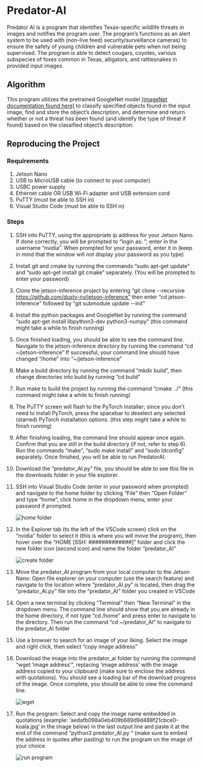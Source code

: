 # Predator-AI
Predator AI is a program that identifies Texas-specific wildlife threats in images and notifies the program user. The program’s functions as an alert system to be used with (non-live feed) security/surveillance cameras) to ensure the safety of young children and vulnerable pets when not being supervised. The program is able to detect cougars, coyotes,  various subspecies of foxes common in Texas, alligators, and rattlesnakes in provided input images.

## Algorithm
This program utilizes the pretrained GoogleNet model [(imageNet documentation found here)](https://rawgit.com/dusty-nv/jetson-inference/master/docs/html/python/jetson.inference.html#imageNet) to classify specified objects found in the input image, find and store the object’s description, and determine and return whether or not a threat has been found (and identify the type of threat if found) based on the classified object’s description.

## Reproducing the Project
### Requirements
1. Jetson Nano
2. USB to MicroUSB cable (to connect to your computer)
3. USBC power supply
4. Ethernet cable OR USB Wi-Fi adapter and USB extension cord
5. PuTTY (must be able to SSH in)
6. Visual Studio Code (must be able to SSH in)

### Steps
1. SSH into PuTTY, using the appropriate ip address for your Jetson Nano. If done correctly, you will be prompted to “login as: ”; enter in the username “nvidia”. When prompted for your password, enter it in (keep in mind that the window will not display your password as you type)
2. Install git and cmake by running the commands “sudo apt-get update” and “sudo apt-get install git cmake” separately. (You will be prompted to enter your password)
3. Clone the jetson-inference project by entering “git clone --recursive https://github.com/dusty-nv/jetson-inference”  then enter “cd jetson-inference” followed by “git submodule update --init”
4. Install the python packages and GoogleNet by running the command “sudo apt-get install libpython3-dev python3-numpy” (this command might take a while to finish running)
5. Once finished loading, you should be able to see the command line. Navigate to the jetson-inference directory by running the command “cd \~/jetson-inference” If successful, your command line should have changed “/home” into “~/jetson-inference”
6. Make a build directory by running the command “mkdir build”, then change directories into build by running “cd build”
7. Run make to build the project by running the command “cmake ../” (this command might take a while to finish running)
8. The PuTTY screen will flash to the PyTorch Installer; since you don’t need to install PyTorch, press the spacebar to deselect any selected (starred) PyTorch installation options. (this step might take a while to finish running)
9. After finishing loading, the command line should appear once again. Confirm that you are still in the build directory (if not, refer to step 6). Run the commands “make”,  “sudo make install” and “sudo ldconfig” separately. Once finished, you will be able to run PredatorAI.
10. Download the “predator_AI.py” file, you should be able to see this file in the downloads folder in your file explorer.
11. SSH into Visual Studio Code (enter in your password when prompted) and navigate to the home folder by clicking “File” then “Open Folder” and type “home”, click home in the dropdown menu, enter your password if prompted.
    
     ![home folder](https://github.com/DiaMak-2109/predator-AI/assets/72892433/620de963-63f5-4174-8d00-9d77965ca6e3)

12.  In the Explorer tab (to the left of the VSCode screen) click on the “nvidia” folder to select it (this is where you will move the program), then hover over the “HOME [SSH: #############]” folder and click the new folder icon (second icon) and name the folder “predator_AI”

     ![create folder](https://github.com/DiaMak-2109/predator-AI/assets/72892433/4123c5c5-4de4-4d66-9a1a-c9aaa8c931bc)

13. Move the predator_AI program from your local computer to the Jetson Nano: Open file explorer on your computer (use the search feature) and navigate to the location where “predator_AI.py” is located, then drag the “predator_AI.py” file into the “predator_AI” folder you created in VSCode
14. Open a new terminal by clicking  “Terminal” then “New Terminal” in the dropdown menu. The command line should show that you are already in the home directory, if not type “cd /home” and press enter to navigate to the directory. Then run the command “cd ~/predator_AI” to navigate to the predator_AI folder
15. Use a browser to search for an image of your liking. Select the image and right click, then select “copy image address”
16. Download the image into the predator_ai folder by running the command “wget ‘image address’”, replacing ‘image address’ with the image address copied to your clipboard (make sure to enclose the address with quotations). You should see a loading bar of the  download progress of the image. Once complete, you should be able to view the command line.

      ![wget](https://github.com/DiaMak-2109/predator-AI/assets/72892433/eadf62a5-eaf4-4587-b288-b1ec8375f9cf)
      
17. Run the program: Select and copy the image name embedded in quotations (example: ‘aedafb098a0eb409b689d9d488f21cbce0-koala.jpg’ in the image below) in the last output line and paste it at the end of the command “python3 predator_AI.py “ (make sure to embed the address in quotes after pasting) to run the program on the image of your choice
    
      ![run program](https://github.com/DiaMak-2109/predator-AI/assets/72892433/9483a266-67d8-4898-a4c1-4fa5c3d7eeb3)

